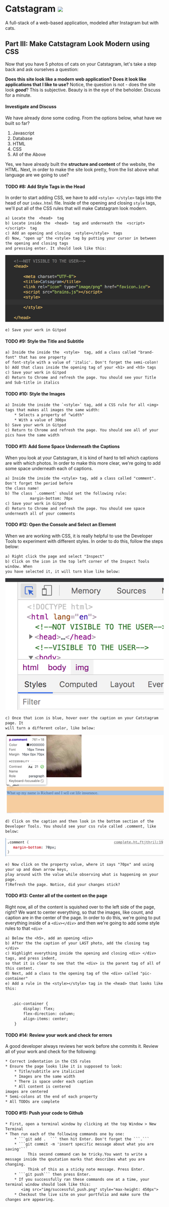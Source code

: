 # Catstagram  <img src="../favicon.ico" style="max-height: 30px">
A full-stack of a web-based application, modeled after Instagram but with cats. 

## Part III: Make Catstagram Look Modern using CSS
Now that you have 5 photos of cats on your Catstagram, let's take a step back and ask ourselves a question: 

**Does this site look like a modern web application? Does it look like applications that I like to use?** Notice, the question is not - does the site look ***good***? This is subjective. 
Beauty is in the eye of the beholder. Discuss for a minute. 

#### Investigate and Discuss
We have already done some coding. From the options below, what have we built so far? 

1. Javascript
2. Database
3. HTML
4. CSS
5. All of the Above

Yes, we have already built the **structure and content** of the website, the HTML.
Next, in order to make the site look pretty, from the list above what language are we going to use? 
 
#### TODO #8: Add Style Tags in the Head
In order to start adding CSS, we have to add ```<style> </style>``` tags into the head of 
our ```index.html``` file. Inside of the opening and closing ```style``` tags, we'll put all of the CSS rules
that will make Catstagram look modern. 

    a) Locate the  <head>  tag
    b) Locate inside the  <head>  tag and underneath the  <script></script>  tag
    c) Add an opening and closing  <style></style>  tags
    d) Now, "open up" the <style> tag by putting your cursor in between the opening and closing tags
    and pressing enter. It should look like this: 
<img src="img/open_style_tag.png" style="max-height: 450px">
    
    e) Save your work in Gitpod

 
#### TODO #9: Style the Title and Subtitle

    a) Inside the inside the  <style>  tag, add a class called "brand-font" that has one property 
    of font-style with a value of 'italic'. Don't forget the semi-colon!
    b) Add that class inside the opening tag of your <h1> and <h5> tags
    c) Save your work in Gitpod
    d) Return to Chrome and refresh the page. You should see your Title and Sub-title in italics

#### TODO #10: Style the Images

    a) Inside the inside the `<style>` tag, add a CSS rule for all <img> tags that makes all images the same width:
        * Selects a property of "width"
        * With a value of 300px
    b) Save your work in Gitpod
    c) Return to Chrome and refresh the page. You should see all of your pics have the same width

#### TODO #11: Add Some Space Underneath the Captions
When you look at your Catstagram, it is kind of hard to tell which captions
are with which photos. In order to make this more clear, we're going to add some 
space underneath each of captions. 

    a) Inside the inside the <style> tag, add a class called "comment". Don't forget the period before
    the class name!
    b) The class `.comment` should set the following rule:
               margin-bottom: 70px
    c) Save your work in Gitpod
    d) Return to Chrome and refresh the page. You should see space underneath all of your comments
    
    
#### TODO #12: Open the Console and Select an Element
When we are working with CSS, it is really helpful to use the Developer Tools to experiment 
with different styles. In order to do this, follow the steps below:

    a) Right click the page and select "Inspect"
    b) Click on the icon in the top left corner of the Inspect Tools window. When
    you have selected it, it will turn blue like below:
<img src="img/inspect_tool.png" style="max-height: 450px">

    c) Once that icon is blue, hover over the caption on your Catstagram page. It
    will turn a different color, like below:
<img src="img/hover_over.png" style="max-height: 450px">

    d) Click on the caption and then look in the bottom section of the 
    Developer Tools. You should see your css rule called .comment, like below:
<img src="img/comment.png" style="max-height: 450px">

    e) Now click on the property value, where it says "70px" and using your up and down arrow keys,
    play around with the value while observing what is happening on your page. 
    f)Refresh the page. Notice, did your changes stick?
    
#### TODO #13: Center all of the content on the page
Right now, all of the content is squished over to the left side of the page, right?
We want to center everything, so that the images, like count, and caption are in the center of the page.
In order to do this, we're going to put everything inside of a  ```<div></div>``` and then we're going to add some 
style rules to that ```<div>```

    a) Below the <h5>, add an opening <div>
    b) After the the caption of your LAST photo, add the closing tag </div>
    c) Highlight everything inside the opening and closing <div> </div> tags, and press indent,
    so that it is clear to see that the <div> is the parent tag of all of this content. 
    d) Next, add a class to the opening tag of the <div> called "pic-container" 
    e) Add a rule in the <style></style> tag in the <head> that looks like this:
    
        
       .pic-container {
            display: flex;
            flex-direction: column;
            align-items: center;
        }
        
    
#### TODO #14: Review your work and check for errors
A good developer always reviews her work before she commits it. Review all of your work and check for the following:

    * Correct indentation in the CSS rules
    * Ensure the page looks like it is supposed to look:
        * Title/subtitle are italicized
        * Images are the same width
        * There is space under each caption
        * All content is centered
    images are centered
    * Semi-colons at the end of each property
    * All TODOs are complete
    
    
#### TODO #15: Push your code to Github
    * First, open a terminal window by clicking at the top Window > New Terminal
    * Then run each of the following commands one by one:
        * ```git add .  ``` then hit Enter. Don't forget the ```.```
        * ```git commit -m 'insert specific message about what you are saving'``` 
              This second command can be tricky.You want to write a message inside the qoutation marks that describes what you are changing. 
              Think of this as a sticky note message. Press Enter. 
        * ```git push``` then press Enter. 
        * If you successfully ran these commands one at a time, your terminal window should look like this:
           <img src="img/successful_push.png" style="max-height: 450px">
        * Checkout the live site on your portfolio and make sure the changes are appearing.
    